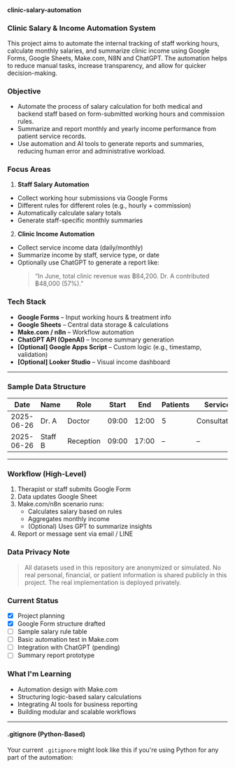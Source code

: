 #### clinic-salary-automation
### Clinic Salary & Income Automation System
This project aims to automate the internal tracking of staff working hours, calculate monthly salaries, and summarize clinic income using Google Forms, Google Sheets, Make.com, N8N and ChatGPT. The automation helps to reduce manual tasks, increase transparency, and allow for quicker decision-making.

### Objective
- Automate the process of salary calculation for both medical and backend staff based on form-submitted working hours and commission rules.
- Summarize and report monthly and yearly income performance from patient service records.
- Use automation and AI tools to generate reports and summaries, reducing human error and administrative workload.

### Focus Areas
1. **Staff Salary Automation**
- Collect working hour submissions via Google Forms
- Different rules for different roles (e.g., hourly + commission)
- Automatically calculate salary totals
- Generate staff-specific monthly summaries
2. **Clinic Income Automation**
- Collect service income data (daily/monthly)
- Summarize income by staff, service type, or date
- Optionally use ChatGPT to generate a report like:
  > “In June, total clinic revenue was ฿84,200. Dr. A contributed ฿48,000 (57%).”

### Tech Stack
- **Google Forms** – Input working hours & treatment info
- **Google Sheets** – Central data storage & calculations
- **Make.com / n8n** – Workflow automation
- **ChatGPT API (OpenAI)** – Income summary generation
- **[Optional] Google Apps Script** – Custom logic (e.g., timestamp, validation)
- **[Optional] Looker Studio** – Visual income dashboard
---
### Sample Data Structure

| Date | Name | Role | Start | End | Patients | Service | Income |
|------|------|------|-------|-----|----------|---------|--------|
| 2025-06-26 | Dr. A | Doctor | 09:00 | 12:00 | 5 | Consultation | 3,000 |
| 2025-06-26 | Staff B | Reception | 09:00 | 17:00 | – | – | – |
---

### Workflow (High-Level)
1. Therapist or staff submits Google Form
2. Data updates Google Sheet
3. Make.com/n8n scenario runs:
   - Calculates salary based on rules
   - Aggregates monthly income
   - (Optional) Uses GPT to summarize insights
4. Report or message sent via email / LINE


###  Data Privacy Note

> All datasets used in this repository are anonymized or simulated. No real personal, financial, or patient information is shared publicly in this project. The real implementation is deployed privately.


### Current Status
- [x] Project planning
- [x] Google Form structure drafted
- [ ] Sample salary rule table
- [ ] Basic automation test in Make.com
- [ ] Integration with ChatGPT (pending)
- [ ] Summary report prototype

### What I'm Learning
- Automation design with Make.com
- Structuring logic-based salary calculations
- Integrating AI tools for business reporting
- Building modular and scalable workflows

---
#### .gitignore (Python-Based)
Your current `.gitignore` might look like this if you're using Python for any part of the automation:

